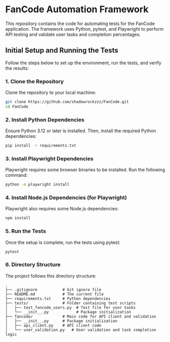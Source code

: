 # FanCode Automation Framework

This repository contains the code for automating tests for the FanCode application. The framework uses Python, pytest, and Playwright to perform API testing and validate user tasks and completion percentages.

## Initial Setup and Running the Tests

Follow the steps below to set up the environment, run the tests, and verify the results:

### 1. Clone the Repository
Clone the repository to your local machine:
```bash
git clone https://github.com/shadowrockzzz/FanCode.git
cd FanCode
```

### 2. Install Python Dependencies
Ensure Python 3.12 or later is installed. Then, install the required Python dependencies:
```bash
pip install -r requirements.txt
```

### 3. Install Playwright Dependencies
Playwright requires some browser binaries to be installed. Run the following command:
```bash
python -m playwright install
```

### 4. Install Node.js Dependencies (for Playwright)
Playwright also requires some Node.js dependencies:
```bash
npm install
```

### 5. Run the Tests
Once the setup is complete, run the tests using pytest:
```bash
pytest
```

### 6. Directory Structure
The project follows this directory structure:

```
.
├── .gitignore           # Git ignore file
├── README.md            # The current file
├── requirements.txt     # Python dependencies
├── tests/               # Folder containing test scripts
│   ├── test_fancode_users.py  # Test file for user tasks
│   └── __init__.py            # Package initialization
├── fancode/             # Main code for API client and validation
│   ├── __init__.py      # Package initialization
│   ├── api_client.py    # API client code
│   └── user_validation.py   # User validation and task completion logic
```
